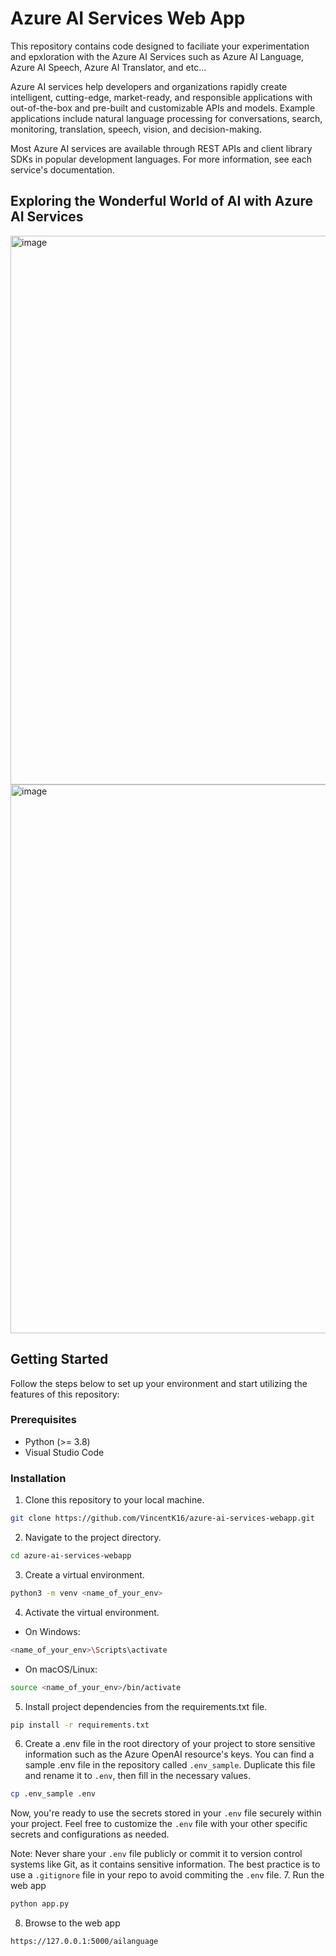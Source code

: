 # Azure AI Services Web App
This repository contains code designed to faciliate your experimentation and epxloration with the Azure AI Services such as Azure AI Language, Azure AI Speech, Azure AI Translator, and etc...

Azure AI services help developers and organizations rapidly create intelligent, cutting-edge, market-ready, and responsible applications with out-of-the-box and pre-built and customizable APIs and models. Example applications include natural language processing for conversations, search, monitoring, translation, speech, vision, and decision-making.

Most Azure AI services are available through REST APIs and client library SDKs in popular development languages. For more information, see each service's documentation.

## Exploring the Wonderful World of AI with Azure AI Services
<img width="878" alt="image" src="https://github.com/user-attachments/assets/63bf51df-fb1e-4c1b-91a0-0e337ec64c51">
<br>
<img width="878" alt="image" src="https://github.com/user-attachments/assets/633d76b6-f70c-4d0a-a724-334eaf95ca2b">


## Getting Started

Follow the steps below to set up your environment and start utilizing the features of this repository:

### Prerequisites

- Python (>= 3.8)
- Visual Studio Code
  
### Installation

1. Clone this repository to your local machine.

```bash
git clone https://github.com/VincentK16/azure-ai-services-webapp.git
```
2. Navigate to the project directory.

```bash
cd azure-ai-services-webapp
```
3. Create a virtual environment.

```bash
python3 -m venv <name_of_your_env>
```
4. Activate the virtual environment.

- On Windows:

```bash
<name_of_your_env>\Scripts\activate
```

- On macOS/Linux:
```bash
source <name_of_your_env>/bin/activate
```
5. Install project dependencies from the requirements.txt file.

```bash
pip install -r requirements.txt
```
6. Create a .env file in the root directory of your project to store sensitive information such as the Azure OpenAI resource's keys. You can find a sample .env file in the repository called `.env_sample`. Duplicate this file and rename it to `.env`, then fill in the necessary values.

```bash
cp .env_sample .env
```

Now, you're ready to use the secrets stored in your `.env` file securely within your project. Feel free to customize the `.env` file with your other specific secrets and configurations as needed.

Note: Never share your `.env` file publicly or commit it to version control systems like Git, as it contains sensitive information. The best practice is to use a `.gitignore` file in your repo to avoid commiting the `.env` file.
7. Run the web app
```bash
python app.py
```
8. Browse to the web app
```bash
https://127.0.0.1:5000/ailanguage
```
